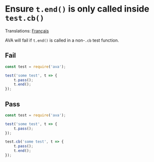 # Ensure `t.end()` is only called inside `test.cb()`

Translations: [Français](https://github.com/avajs/ava-docs/blob/main/fr_FR/related/eslint-plugin-ava/docs/rules/no-invalid-end.md)

AVA will fail if `t.end()` is called in a non-`.cb` test function.


## Fail

```js
const test = require('ava');

test('some test', t => {
	t.pass();
	t.end();
});
```


## Pass

```js
const test = require('ava');

test('some test', t => {
	t.pass();
});

test.cb('some test', t => {
	t.pass();
	t.end();
});
```
